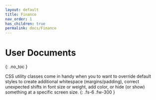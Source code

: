 ```yaml
---
layout: default
title: Finance
nav_order: 1
has_children: true
permalink: docs/Finance
---
```


# User Documents
{: .no_toc }

CSS utility classes come in handy when you to want to override default styles to create additional whitespace 
(margins/padding), correct unexpected shifts in font size or weight, add color, or hide (or show) something at a specific screen size.
{: .fs-6 .fw-300 }
